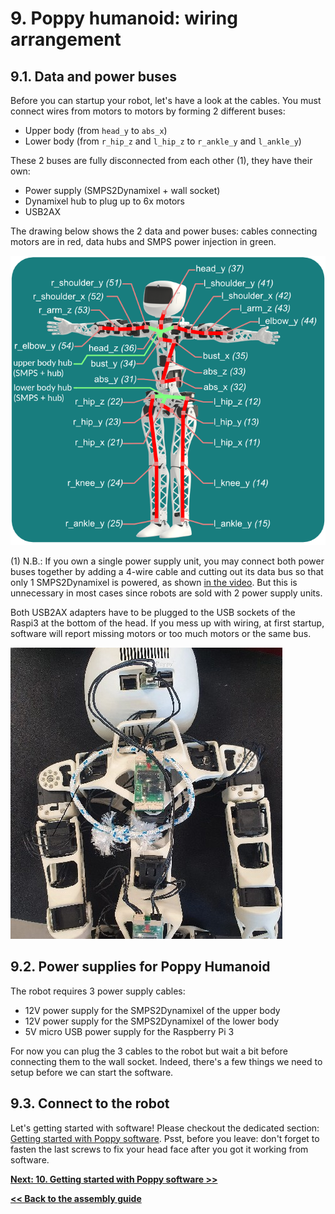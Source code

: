 # 9. Poppy humanoid: wiring arrangement

## 9.1. Data and power buses
Before you can startup your robot, let's have a look at the cables. You must connect wires from motors to motors by forming 2 different buses:
* Upper body (from `head_y` to `abs_x`)
* Lower body (from `r_hip_z` and `l_hip_z` to `r_ankle_y` and `l_ankle_y`)

These 2 buses are fully disconnected from each other (1), they have their own:
* Power supply (SMPS2Dynamixel + wall socket)
* Dynamixel hub to plug up to 6x motors
* USB2AX

The drawing below shows the 2 data and power buses: cables connecting motors are in red, data hubs and SMPS power injection in green. 

![](../../img/humanoid/humanoid-wires.png)

(1) N.B.: If you own a single power supply unit, you may connect both power buses together by adding a 4-wire cable and cutting out its data bus so that only 1 SMPS2Dynamixel is powered, as shown [in the video](https://youtu.be/LEHLdoBEr4Q?t=1474). But this is unnecessary in most cases since robots are sold with 2 power supply units.

Both USB2AX adapters have to be plugged to the USB sockets of the Raspi3 at the bottom of the head. If you mess up with wiring, at first startup, software will report missing motors or too much motors or the same bus.

<img src="img/wires_1.jpg" title="Rear wiring" style="width: 435px;" />

## 9.2. Power supplies for Poppy Humanoid
The robot requires 3 power supply cables:
* 12V power supply for the SMPS2Dynamixel of the upper body
* 12V power supply for the SMPS2Dynamixel of the lower body
* 5V micro USB power supply for the Raspberry Pi 3

For now you can plug the 3 cables to the robot but wait a bit before connecting them to the wall socket. Indeed, there's a few things we need to setup before we can start the software.

## 9.3. Connect to the robot
Let's getting started with software! Please checkout the dedicated section: [Getting started with Poppy software](../../getting-started/connect.md). Psst, before you leave: don't forget to fasten the last screws to fix your head face after you got it working from software.

[**Next: 10. Getting started with Poppy software >>**](../../getting-started/connect.md)

[**<< Back to the assembly guide**](README.md)

